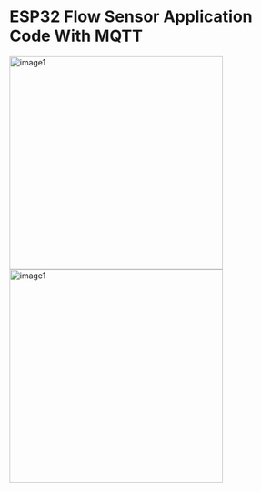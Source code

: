 # ESP32 Flow Sensor Application Code With MQTT
<img width="375" alt="image1" src="https://github.com/user-attachments/assets/f73c6597-5042-4927-b40f-0410c0d331a4">
<img width="375" alt="image1" src="https://github.com/user-attachments/assets/b4e0d5fc-9323-4a4c-97da-414992911bfc">
